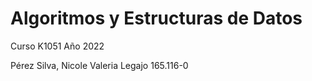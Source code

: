 # Algoritmos y Estructuras de Datos

Curso K1051
Año 2022

Pérez Silva, Nicole Valeria
Legajo 165.116-0
